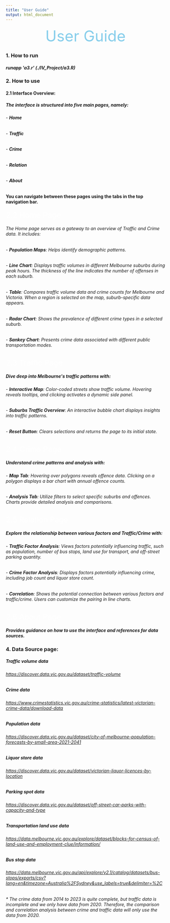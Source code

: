 ```yaml
---
title: "User Guide"
output: html_document
---
```


<center><font color=skyblue size=72>User Guide</font> </center>


### 1. How to run

##### runapp 'a3.r' (./IV_Project/a3.R)

### 2. How to use

#### 2.1 Interface Overview:
##### The interface is structured into five main pages, namely:
###### - **Home**
###### - **Traffic**
###### - **Crime**
###### - **Relation**
###### - **About**

#### You can navigate between these pages using the tabs in the top navigation bar.

<font color=white  size=5>2.2 Home Page</font>

###### The Home page serves as a gateway to an overview of Traffic and Crime data. It includes:
###### - **Population Maps**: Helps identify demographic patterns.
###### - **Line Chart**: Displays traffic volumes in different Melbourne suburbs during peak hours. The thickness of the line indicates the number of offenses in each suburb.
###### - **Table**: Compares traffic volume data and crime counts for Melbourne and Victoria. When a region is selected on the map, suburb-specific data appears.
###### - **Radar Chart**: Shows the prevalence of different crime types in a selected suburb.
###### - **Sankey Chart**: Presents crime data associated with different public transportation modes.
<font color=white size=5>2.3 Traffic Page</font>

##### Dive deep into Melbourne's traffic patterns with:
###### - **Interactive Map**: Color-coded streets show traffic volume. Hovering reveals tooltips, and clicking activates a dynamic side panel.
###### - **Suburbs Traffic Overview**: An interactive bubble chart displays insights into traffic patterns.
###### - **Reset Button**: Clears selections and returns the page to its initial state.
<font color=white size=5>2.4 Crime Page</font>

##### Understand crime patterns and analysis with:
###### - **Map Tab**: Hovering over polygons reveals offence data. Clicking on a polygon displays a bar chart with annual offence counts.
###### - **Analysis Tab**: Utilize filters to select specific suburbs and offences. Charts provide detailed analysis and comparisons.
<font color=white  size=5>2.5 Relation Page</font>

##### Explore the relationship between various factors and Traffic/Crime with:
###### - **Traffic Factor Analysis**: Views factors potentially influencing traffic, such as population, number of bus stops, land use for transport, and off-street parking quantity.
###### - **Crime  Factor Analysis**: Displays factors potentially influencing crime, including job count and liquor store count.
###### - **Correlation**: Shows the potential connection between various factors and traffic/crime. Users can customize the pairing in line charts.

<font color=white  size=5>2.6 About Page</font>

##### Provides guidance on how to use the interface and references for data sources.

### 4. Data Source page: 
##### Traffic volume data
###### https://discover.data.vic.gov.au/dataset/traffic-volume
##### Crime data
###### https://www.crimestatistics.vic.gov.au/crime-statistics/latest-victorian-crime-data/download-data
##### Population data
###### https://discover.data.vic.gov.au/dataset/city-of-melbourne-population-forecasts-by-small-area-2021-2041
##### Liquor store data
###### https://discover.data.vic.gov.au/dataset/victorian-liquor-licences-by-location
##### Parking spot data
###### https://discover.data.vic.gov.au/dataset/off-street-car-parks-with-capacity-and-type
##### Transportation land use data
###### https://data.melbourne.vic.gov.au/explore/dataset/blocks-for-census-of-land-use-and-employment-clue/information/ 
##### Bus stop data
###### https://data.melbourne.vic.gov.au/api/explore/v2.1/catalog/datasets/bus-stops/exports/csv?lang=en&timezone=Australia%2FSydney&use_labels=true&delimiter=%2C 

###### * The crime data from 2014 to 2023 is quite complete, but traffic data is incomplete and we only have data from 2020. Therefore, the comparison and correlation analysis between crime and traffic data will only use the data from 2020.

